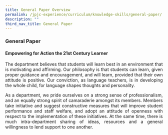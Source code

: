 ```yaml
---
title: General Paper Overview
permalink: /jpjc-experience/curriculum/knowledge-skills/general-paper/
description: ""
third_nav_title: General Paper
---
```

### **General Paper**

#### **Empowering for Action the 21st Century Learner**
<div align=justify>
<p>
The department believes that students will learn best in an environment that is motivating and affirming. Our philosophy is that students can learn, given proper guidance and encouragement, and will learn, provided that their own attitude is positive. Our conviction, as language teachers, is in developing the whole child, for language shapes thoughts and personality.</p>
<p>
As a department, we pride ourselves on a strong sense of professionalism, and an equally strong spirit of camaraderie amongst its members. Members take initiative and suggest constructive measures that will improve student performance and staff welfare, and adopt an attitude of openness with respect to the implementation of these initiatives. At the same time, there is much intra-department sharing of ideas, resources and a general willingness to lend support to one another.</p>
</div>